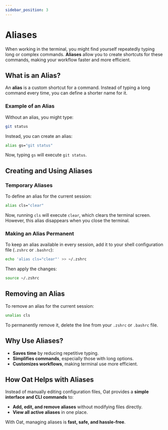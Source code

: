 ```yaml
---
sidebar_position: 3
---
```


# Aliases

When working in the terminal, you might find yourself repeatedly typing long or complex commands. **Aliases** allow you to create shortcuts for these commands, making your workflow faster and more efficient.

## What is an Alias?

An **alias** is a custom shortcut for a command. Instead of typing a long command every time, you can define a shorter name for it.

### Example of an Alias

Without an alias, you might type:

```sh
git status
```

Instead, you can create an alias:

```sh
alias gs="git status"
```

Now, typing `gs` will execute `git status`.

## Creating and Using Aliases

### Temporary Aliases

To define an alias for the current session:

```sh
alias cls="clear"
```

Now, running `cls` will execute `clear`, which clears the terminal screen. However, this alias disappears when you close the terminal.

### Making an Alias Permanent

To keep an alias available in every session, add it to your shell configuration file (`.zshrc` or `.bashrc`):

```sh
echo 'alias cls="clear"' >> ~/.zshrc
```

Then apply the changes:

```sh
source ~/.zshrc
```

## Removing an Alias

To remove an alias for the current session:

```sh
unalias cls
```

To permanently remove it, delete the line from your `.zshrc` or `.bashrc` file.

## Why Use Aliases?

- **Saves time** by reducing repetitive typing.
- **Simplifies commands**, especially those with long options.
- **Customizes workflows**, making terminal use more efficient.

## How Oat Helps with Aliases

Instead of manually editing configuration files, Oat provides a **simple interface and CLI commands** to:

- **Add, edit, and remove aliases** without modifying files directly.
- **View all active aliases** in one place.

With Oat, managing aliases is **fast, safe, and hassle-free**.
